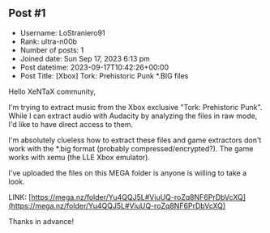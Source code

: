 ## Post #1
- Username: LoStraniero91
- Rank: ultra-n00b
- Number of posts: 1
- Joined date: Sun Sep 17, 2023 6:13 pm
- Post datetime: 2023-09-17T10:42:26+00:00
- Post Title: [Xbox] Tork: Prehistoric Punk *.BIG files

Hello XeNTaX community,

I'm trying to extract music from the Xbox exclusive "Tork: Prehistoric Punk". While I can extract audio with Audacity by analyzing the files in raw mode, I'd like to have direct access to them.

I'm absolutely clueless how to extract these files and game extractors don't work with the *.big format (probably compressed/encrypted?). The game works with xemu (the LLE Xbox emulator).

I've uploaded the files on this MEGA folder is anyone is willing to take a look. 

LINK: [https://mega.nz/folder/Yu4QQJ5L#ViuUQ-roZq8NF6PrDbVcXQ](https://mega.nz/folder/Yu4QQJ5L#ViuUQ-roZq8NF6PrDbVcXQ)

Thanks in advance!
